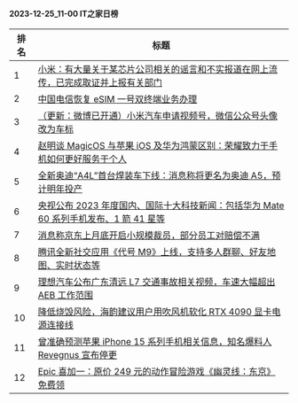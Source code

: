 #### 2023-12-25_11-00  IT之家日榜

| 排名 | 标题|
| --- | ---|
| 1 | [小米：有大量关于某芯片公司相关的谣言和不实报道在网上流传，已完成取证并上报有关部门](https://www.ithome.com/0/741/277.htm) |
| 2 | [中国电信恢复 eSIM 一号双终端业务办理](https://www.ithome.com/0/741/215.htm) |
| 3 | [（更新：微博已开通）小米汽车申请视频号，微信公众号头像改为车标](https://www.ithome.com/0/741/260.htm) |
| 4 | [赵明谈 MagicOS 与苹果 iOS 及华为鸿蒙区别：荣耀致力于手机如何更好服务于个人](https://www.ithome.com/0/741/274.htm) |
| 5 | [全新奥迪“A4L”首台焊装车下线：消息称将更名为奥迪 A5，预计明年投产](https://www.ithome.com/0/741/219.htm) |
| 6 | [央视公布 2023 年度国内、国际十大科技新闻：包括华为 Mate 60 系列手机发布、1 箭 41 星等](https://www.ithome.com/0/741/229.htm) |
| 7 | [消息称京东上月底开启小规模裁员，部分员工对赔偿不满](https://www.ithome.com/0/741/232.htm) |
| 8 | [腾讯全新社交应用《代号 M9》上线，支持多人群聊、好友地图、实时状态等](https://www.ithome.com/0/741/246.htm) |
| 9 | [理想汽车公布广东清远 L7 交通事故相关视频，车速大幅超出 AEB 工作范围](https://www.ithome.com/0/741/272.htm) |
| 10 | [降低烧毁风险，海韵建议用户用吹风机软化 RTX 4090 显卡电源连接线](https://www.ithome.com/0/741/288.htm) |
| 11 | [曾准确预测苹果 iPhone 15 系列手机相关信息，知名爆料人 Revegnus 宣布停更](https://www.ithome.com/0/741/235.htm) |
| 12 | [Epic 喜加一：原价 249 元的动作冒险游戏《幽灵线：东京》免费领](https://www.ithome.com/0/741/293.htm) |
